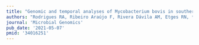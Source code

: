 ```yaml
---
title: "Genomic and temporal analyses of Mycobacterium bovis in southern Brazil"
authors: "Rodrigues RA, Ribeiro Araújo F, Rivera Dávila AM, Etges RN, **Parkhill J**, **van Tonder AJ**."
journal: 'Microbial Genomics'
pub_date: '2021-05-07'
pmid: '34016251'
---
```


